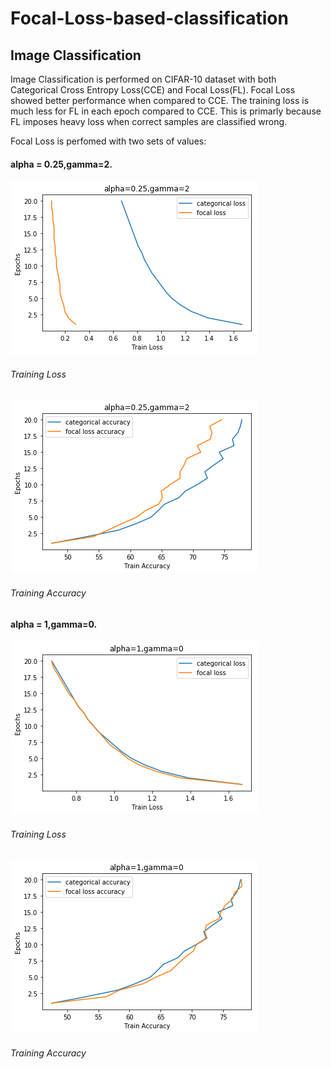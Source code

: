 # Focal-Loss-based-classification
## Image Classification
Image Classification is performed on CIFAR-10 dataset with both Categorical Cross Entropy Loss(CCE) and Focal Loss(FL). Focal Loss showed better performance when compared to CCE. The training loss is much less for FL in each epoch compared to CCE. This is primarly because FL imposes heavy loss when correct samples are classified wrong. 

Focal Loss is perfomed with two sets of values: 

#### alpha = 0.25,gamma=2.
![alt text](https://raw.githubusercontent.com/avinashsai/Focal-Loss-based-classification/master/Image%20Classification/loss_gamma2_alpha0.25.png)
###### Training Loss  

![alt text](https://raw.githubusercontent.com/avinashsai/Focal-Loss-based-classification/master/Image%20Classification/accuracy_gamma2_alpha0.25.png)
###### Training Accuracy

#### alpha = 1,gamma=0.
![alt text](https://raw.githubusercontent.com/avinashsai/Focal-Loss-based-classification/master/Image%20Classification/loss_gamma0_alpha1.png)
###### Training Loss  

![alt text](https://raw.githubusercontent.com/avinashsai/Focal-Loss-based-classification/master/Image%20Classification/accuracy_gamma0_alpha1.png)
###### Training Accuracy

